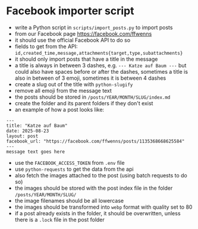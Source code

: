 # Facebook importer script

- write a Python script in `scripts/import_posts.py` to import posts
- from our Facebook page https://facebook.com/ffwenns
- it should use the official Facebook API to do so
- fields to get from the API: `id,created_time,message,attachments{target,type,subattachments}`
- it should only import posts that have a title in the message
- a title is always in between 3 dashes, e.g. `--- Katze auf Baum ---` but could also have spaces before or after the dashes, sometimes a title is also in between of 3 emoji, sometimes it is between 4 dashes
- create a slug out of the title with `python-slugify`
- remove all emoji from the message text
- the posts should be stored in `/posts/YEAR/MONTH/SLUG/index.md`
- create the folder and its parent folders if they don't exist
- an example of how a post looks like:

```
---
title: "Katze auf Baum"
date: 2025-08-23
layout: post
facebook_url: "https://facebook.com/ffwenns/posts/1135368668625584"
---
message text goes here
```

- use the `FACEBOOK_ACCESS_TOKEN` from `.env` file
- use `python-requests` to get the data from the api
- also fetch the images attached to the post (using batch requests to do so)
- the images should be stored with the post index file in the folder `/posts/YEAR/MONTH/SLUG/`
- the image filenames should be all lowercase
- the images should be transformed into `webp` format with quality set to 80
- if a post already exists in the folder, it should be overwritten, unless there is a `.lock` file in the post folder
